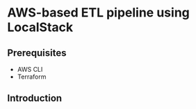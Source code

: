 # AWS-based ETL pipeline using LocalStack

## Prerequisites

- AWS CLI
- Terraform

## Introduction
